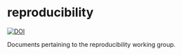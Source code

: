 # reproducibility

[![DOI](https://zenodo.org/badge/232066080.svg)](https://zenodo.org/badge/latestdoi/232066080)

Documents pertaining to the reproducibility working group.
